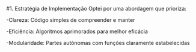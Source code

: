 #1. Estratégia de Implementação
Optei por uma abordagem que prioriza:

-Clareza: Código simples de compreender e manter

-Eficiência: Algoritmos aprimorados para melhor eficácia

-Modularidade: Partes autônomas com funções claramente estabelecidas
